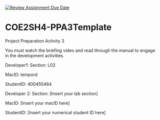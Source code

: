 [![Review Assignment Due Date](https://classroom.github.com/assets/deadline-readme-button-24ddc0f5d75046c5622901739e7c5dd533143b0c8e959d652212380cedb1ea36.svg)](https://classroom.github.com/a/gUachAgg)
# COE2SH4-PPA3Template
Project Preparation Activity 3

You must watch the briefing video and read through the manual to engage in the development activities.

Developer1:
Section: L02

MacID: tempord

StudentID: 400455464

Developer 2:
Section: [Insert your lab section]

MacID: [Insert your macID here]

StudentID: [Insert your numerical student ID here]

